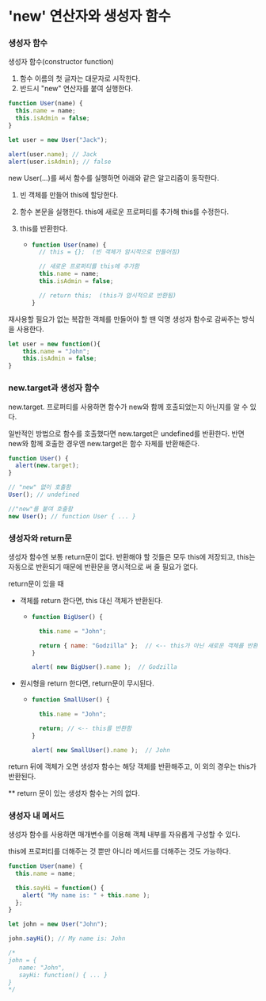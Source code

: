 # 'new' 연산자와 생성자 함수

### 생성자 함수

생성자 함수(constructor function)

1. 함수 이름의 첫 글자는 대문자로 시작한다.
2. 반드시 "new" 연산자를 붙여 실행한다.

```javascript
function User(name) {
  this.name = name;
  this.isAdmin = false;
}

let user = new User("Jack");

alert(user.name); // Jack
alert(user.isAdmin); // false
```

new User(...)를 써서 함수를 실행하면 아래와 같은 알고리즘이 동작한다.

1. 빈 객체를 만들어 this에 할당한다.

2. 함수 본문을 실행한다. this에 새로운 프로퍼티를 추가해 this를 수정한다.

3. this를 반환한다.

   - ```javascript
     function User(name) {
       // this = {};  (빈 객체가 암시적으로 만들어짐)
     
       // 새로운 프로퍼티를 this에 추가함
       this.name = name;
       this.isAdmin = false;
     
       // return this;  (this가 암시적으로 반환됨)
     }
     ```

재사용할 필요가 없는 복잡한 객체를 만들어야 할 땐 익명 생성자 함수로 감싸주는 방식을 사용한다.

```javascript
let user = new function(){
    this.name = "John";
    this.isAdmin = false;
}
```

### new.target과 생성자 함수

new.target. 프로퍼티를 사용하면 함수가 new와 함께 호출되었는지 아닌지를 알 수 있다.

일반적인 방법으로 함수를 호출했다면 new.target은 undefined를 반환한다. 반면 new와 함께 호출한 경우엔 new.target은 함수 자체를 반환해준다.

```javascript
function User() {
  alert(new.target);
}

// "new" 없이 호출함
User(); // undefined

//"new"를 붙여 호출함
new User(); // function User { ... }
```

### 생성자와 return문

생성자 함수엔 보통 return문이 없다. 반환해야 할 것들은 모두 this에 저장되고, this는 자동으로 반환되기 때문에 반환문을 명시적으로 써 줄 필요가 없다.

return문이 있을 때

- 객체를 return 한다면, this 대신 객체가 반환된다.

  - ```javascript
    function BigUser() {
    
      this.name = "John";
    
      return { name: "Godzilla" };  // <-- this가 아닌 새로운 객체를 반환함
    }
    
    alert( new BigUser().name );  // Godzilla
    ```

- 원시형을 return 한다면, return문이 무시된다.

  - ```javascript
    function SmallUser() {
    
      this.name = "John";
    
      return; // <-- this를 반환함
    }
    
    alert( new SmallUser().name );  // John
    ```

return 뒤에 객체가 오면 생성자 함수는 해당 객체를 반환해주고, 이 외의 경우는 this가 반환된다.

** return 문이 있는 생성자 함수는 거의 없다.

### 생성자 내 메서드

생성자 함수를 사용하면 매개변수를 이용해 객체 내부를 자유롭게 구성할 수 있다.

this에 프로퍼티를 더해주는 것 뿐만 아니라 메서드를 더해주는 것도 가능하다.

```javascript
function User(name) {
  this.name = name;

  this.sayHi = function() {
    alert( "My name is: " + this.name );
  };
}

let john = new User("John");

john.sayHi(); // My name is: John

/*
john = {
   name: "John",
   sayHi: function() { ... }
}
*/
```

